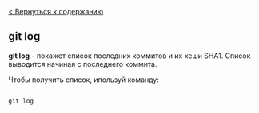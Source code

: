 [< Вернуться к содержанию](./readme.md)

## git log

**git log** - покажет список последних коммитов и их хеши SHA1. Список выводится начиная с последнего коммита.

Чтобы получить список, ипользуй команду:

```bash=

git log
```
